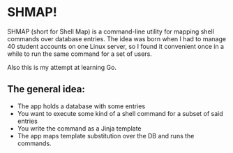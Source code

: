 # SHMAP!
SHMAP (short for Shell Map) is a command-line utility for mapping shell 
commands over database entries. The idea was born when I had to manage 40 student
accounts on one Linux server, so I found it convenient once in a while to run 
the same command for a set of users.

Also this is my attempt at learning Go.

## The general idea:
* The app holds a database with some entries
* You want to execute some kind of a shell command for a subset of said entries
* You write the command as a Jinja template
* The app maps template substitution over the DB and runs the commands.
